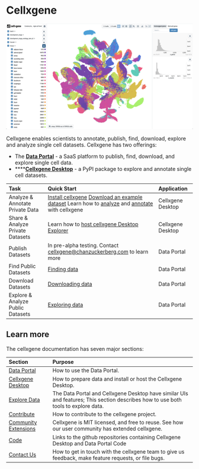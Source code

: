 # Cellxgene

![](.gitbook/assets/cellxgene_colored_hcl.png)

Cellxgene enables scientists to annotate, publish, find, download, explore and analyze single cell datasets. Cellxgene has two offerings:

* The [**Data Portal**](https://cellxgene.cziscience.com) - a SaaS platform to publish, find, download, and explore single cell data.
* \*\*\*\*[**Cellxgene Desktop**](https://github.com/chanzuckerberg/cellxgene) - a PyPI package to explore and annotate single cell datasets.

| Task | Quick Start | Application |
| :--- | :--- | :--- |
| Analyze & Annotate Private Data | [Install cellxgene](desktop/install.md) [Download an example dataset](portal/data-portal.md#download) Learn how to [analyze](explore-data/features.md) and [annotate](desktop/annotations.md) with cellxgene | Cellxgene Desktop |
| Share & Analyze Private Datasets | Learn how to [host cellxgene Desktop Explorer](desktop/self-hosting/) | Cellxgene Desktop |
| Publish Datasets | In pre-alpha testing. Contact [cellxgene@chanzuckerberg.com](mailto:cellxgene@chanzuckerberg.com) to learn more | Data Portal |
| Find Public Datasets | [Finding data](portal/data-portal.md#find-data) | Data Portal |
| Download Datasets | [Downloading data](portal/data-portal.md#download-data) | Data Portal |
| Explore & Analyze Public Datasets | [Exploring data](portal/data-portal.md#explore-data) | Data Portal |

## Learn more

The cellxgene documentation has seven major sections:

| Section | Purpose |
| :--- | :--- |
| [Data Portal](portal/data-portal.md) | How to use the Data Portal. |
| [Cellxgene Desktop](desktop/quick-start.md) | How to prepare data and install or host the Cellxgene Desktop. |
| [Explore Data](explore-data/the-exploration-interface.md) | The Data Portal and Cellxgene Desktop have similar UIs and features; This section describes how to use both tools to explore data. |
| [Contribute](contribute.md) | How to contribute to the cellxgene project. |
| [Community Extensions](community-extensions.md) | Cellxgene is MIT licensed, and free to reuse. See how our user community has extended cellxgene. |
| [Code](code.md) | Links to the github repositories containing Cellxgene Desktop and Data Portal Code |
| [Contact Us](contact-us.md) | How to get in touch with the cellxgene team to give us feedback, make feature requests, or file bugs. |

